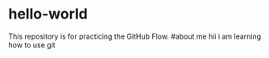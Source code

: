 # hello-world
This repository is for practicing the GitHub Flow.
#about me 
hii i am learning how to use git
